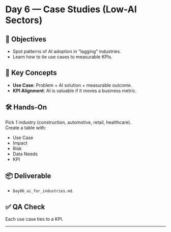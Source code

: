 # Day 6 — Case Studies (Low-AI Sectors)

## 🎯 Objectives
- Spot patterns of AI adoption in “lagging” industries.
- Learn how to tie use cases to measurable KPIs.

## 📘 Key Concepts
- **Use Case**: Problem + AI solution + measurable outcome.
- **KPI Alignment**: AI is valuable if it moves a business metric.

## 🛠 Hands-On
Pick 1 industry (construction, automotive, retail, healthcare).  
Create a table with:
- Use Case
- Impact
- Risk
- Data Needs
- KPI

## 📦 Deliverable
- `Day06_ai_for_industries.md`.

## ✅ QA Check
Each use case ties to a KPI.

---

